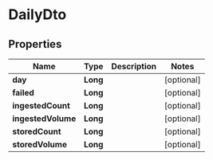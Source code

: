 # DailyDto

## Properties

| Name               | Type     | Description | Notes      |
| ------------------ | -------- | ----------- | ---------- |
| **day**            | **Long** |             | [optional] |
| **failed**         | **Long** |             | [optional] |
| **ingestedCount**  | **Long** |             | [optional] |
| **ingestedVolume** | **Long** |             | [optional] |
| **storedCount**    | **Long** |             | [optional] |
| **storedVolume**   | **Long** |             | [optional] |
